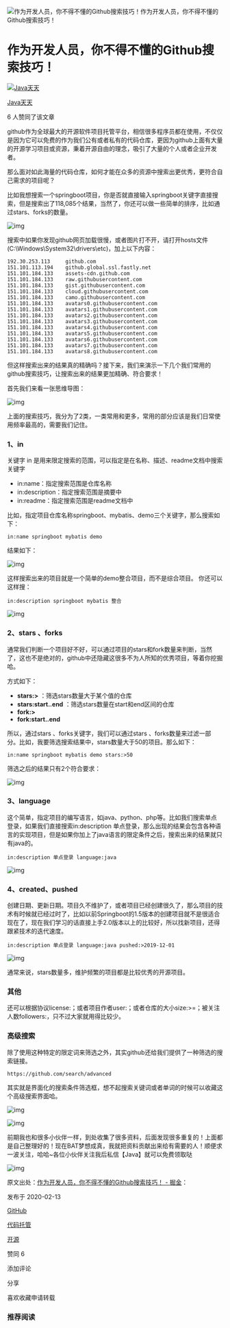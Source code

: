 ![作为开发人员，你不得不懂的Github搜索技巧！](https://pic1.zhimg.com/v2-30d510a73b06d2cabc45ad91976c099d_1440w.jpg?source=172ae18b)作为开发人员，你不得不懂的Github搜索技巧！

# 作为开发人员，你不得不懂的Github搜索技巧！

[![Java天天](https://pic4.zhimg.com/v2-cfbbf9d3e29bad7ffdb2804adb8e50c0_xs.jpg?source=172ae18b)](https://www.zhihu.com/people/javajin-jie-cheng-xu-yuan-tian-tian)

[Java天天](https://www.zhihu.com/people/javajin-jie-cheng-xu-yuan-tian-tian)

6 人赞同了该文章

github作为全球最大的开源软件项目托管平台，相信很多程序员都在使用，不仅仅是因为它可以免费的作为我们公有或者私有的代码仓库，更因为github上面有大量的开源学习项目或资源，秉着开源自由的理念，吸引了大量的个人或者企业开发者。

那么面对如此海量的代码仓库，如何才能在众多的资源中搜索出更优秀，更符合自己需求的项目呢？

比如我想搜索一个springboot项目，你是否就直接输入springboot关键字直接搜索，但是搜索出了118,085个结果，当然了，你还可以做一些简单的排序，比如通过stars、forks的数量。



![img](https://pic3.zhimg.com/v2-3b3c25fda57ed285028b16f4d509bbc6_r.jpg)





搜索中如果你发现github网页加载很慢，或者图片打不开，请打开hosts文件(C:\Windows\System32\drivers\etc)，加上以下内容：

```text
192.30.253.113     github.com
151.101.113.194    github.global.ssl.fastly.net
151.101.184.133    assets-cdn.github.com
151.101.184.133    raw.githubusercontent.com
151.101.184.133    gist.githubusercontent.com
151.101.184.133    cloud.githubusercontent.com
151.101.184.133    camo.githubusercontent.com
151.101.184.133    avatars0.githubusercontent.com
151.101.184.133    avatars1.githubusercontent.com
151.101.184.133    avatars2.githubusercontent.com
151.101.184.133    avatars3.githubusercontent.com
151.101.184.133    avatars4.githubusercontent.com
151.101.184.133    avatars5.githubusercontent.com
151.101.184.133    avatars6.githubusercontent.com
151.101.184.133    avatars7.githubusercontent.com
151.101.184.133    avatars8.githubusercontent.com
```

但这样搜索出来的结果真的精确吗？接下来，我们来演示一下几个我们常用的github搜索技巧，让搜索出来的结果更加精确、符合要求！

首先我们来看一张思维导图：

![img](https://pic1.zhimg.com/v2-fff2da006be1bf1eb73de8340b0fcc64_r.jpg)







上面的搜索技巧，我分为了2类，一类常用和更多，常用的部分应该是我们日常使用频率最高的，需要我们记住。

### 1、in

关键字 in 是用来限定搜索的范围，可以指定是在名称、描述、readme文档中搜索关键字

- in:name：指定搜索范围是仓库名称
- in:description：指定搜索范围是摘要中
- in:readme：指定搜索范围是readme文档中

比如，指定项目仓库名称springboot、mybatis、demo三个关键字，那么搜索如下：

```text
in:name springboot mybatis demo
```

结果如下：

![img](https://pic3.zhimg.com/v2-a17586d67bdc4ea9877bb13f0b6184d6_r.jpg)







这样搜索出来的项目就是一个简单的demo整合项目，而不是综合项目。 你还可以这样搜：

```text
in:description springboot mybatis 整合
```

![img](https://pic2.zhimg.com/v2-654f4af0974590ad979f7aa9173b5601_r.jpg)





### 2、stars 、forks

通常我们判断一个项目好不好，可以通过项目的stars和fork数量来判断，当然了，这也不是绝对的，github中还隐藏这很多不为人所知的优秀项目，等着你挖掘哈。

方式如下：

- **stars:>** ：筛选stars数量大于某个值的仓库
- **stars:start..end** ：筛选stars数量在start和end区间的仓库
- **fork:>**
- **fork:start..end**

所以，通过stars 、forks关键字，我们可以通过stars 、forks数量来过滤一部分。比如，我要筛选搜索结果中，stars数量大于50的项目。那么如下：

```text
in:name springboot mybatis demo stars:>50
```

筛选之后的结果只有2个符合要求：

![img](https://pic1.zhimg.com/v2-476e3241aa537750f2edf107c361ff80_r.jpg)

### 3、language

这个简单，指定项目的编写语言，如java、python、php等。比如我们搜索单点登录，如果我们直接搜索in:description 单点登录，那么出现的结果会包含各种语言的实现项目，但是如果你加上了java语言的限定条件之后，搜索出来的结果就只有java的。

```text
in:description 单点登录 language:java
```

![img](https://pic2.zhimg.com/v2-d571e8f2517ddb06a7d355c1a3b87439_r.jpg)

### 4、created、pushed

创建日期、更新日期。项目久不维护了，或者项目已经创建很久了，那么项目的技术有时候就已经过时了，比如以前Springboot的1.5版本的创建项目就不是很适合现在了，现在我们学习的话直接上手2.0版本以上的比较好，所以找新项目，还得跟紧技术的迭代速度。

```text
in:description 单点登录 language:java pushed:>2019-12-01
```

![img](https://pic1.zhimg.com/v2-7e74eee8ab9f748b79a6ae81ad5e5ec8_r.jpg)



通常来说，stars数量多，维护频繁的项目都是比较优秀的开源项目。

### 其他

还可以根据协议license:；或者项目作者user:；或者仓库的大小size:>=；被关注人数followers:，只不过大家就用得比较少。

### 高级搜索

除了使用这种特定的限定词来筛选之外，其实github还给我们提供了一种筛选的搜索链接。

```text
https://github.com/search/advanced
```

其实就是界面化的搜索条件筛选框，想不起搜索关键词或者单词的时候可以收藏这个高级搜索界面哈。

![img](https://pic4.zhimg.com/v2-83d13cedef24e57a976b7690a41b963f_r.jpg)





![img](https://pic2.zhimg.com/v2-4ee6fdf492161726622355ecbc8d8055_r.jpg)



前期我也和很多小伙伴一样，到处收集了很多资料，后面发现很多重复的！上面都是自己整理好的！现在BAT梦想成真，我就把资料贡献出来给有需要的人！顺便求一波关注，哈哈~各位小伙伴关注我后私信【Java】就可以免费领取哒



![img](https://pic1.zhimg.com/v2-63d0a9570abc674f38087db3920b81e8_r.jpg)

原文出处：[作为开发人员，你不得不懂的Github搜索技巧！ - 掘金](https://link.zhihu.com/?target=https%3A//juejin.im/post/5e3e487451882549265c9f09)：



发布于 2020-02-13

[GitHub](https://www.zhihu.com/topic/19566035)

[代码托管](https://www.zhihu.com/topic/19654812)

[开源](https://www.zhihu.com/topic/19562746)

赞同 6

添加评论

分享

喜欢收藏申请转载



### 推荐阅读